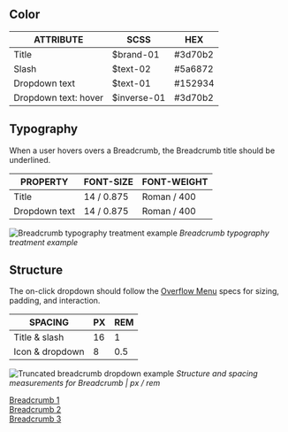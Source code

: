 ## Color

| ATTRIBUTE      | SCSS      | HEX      |
|----------  |----------|-----------|
| Title      | $brand-01| #3d70b2   |
| Slash      | $text-02 | #5a6872   |
| Dropdown text  | $text-01  | #152934   |
| Dropdown text: hover  | $inverse-01| #3d70b2   |

## Typography

When a user hovers overs a Breadcrumb, the Breadcrumb title should be underlined.

| PROPERTY | FONT-SIZE    | FONT-WEIGHT  |
|------------|-----------------|--------------|
| Title      | 14 / 0.875 | Roman / 400  |
| Dropdown text | 14 / 0.875 | Roman / 400  |

![Breadcrumb typography treatment example](images/breadcrumb-style-1.png)
_Breadcrumb typography treatment example_

## Structure

The on-click dropdown should follow the [Overflow Menu](/components/overflow-menu) specs for sizing, padding, and interaction.

| SPACING         | PX | REM |
|-----------------|----|-----|
| Title & slash   | 16 | 1   |
| Icon & dropdown | 8  | 0.5 |

![Truncated breadcrumb dropdown example](images/breadcrumb-style-2.png)
_Structure and spacing measurements for Breadcrumb | px / rem_

<div data-insert-component="InteractiveSpec">
  <div class="bx--breadcrumb" style="padding-bottom: 8px" data-spec-padding>
    <div class="bx--breadcrumb-item" id="one" data-spec-margin>
      <a href="#" class="bx--link">Breadcrumb 1</a>
    </div>
    <div class="bx--breadcrumb-item" id="two" data-spec-margin>
      <a href="#" class="bx--link">Breadcrumb 2</a>
    </div>
    <div class="bx--breadcrumb-item" id="three" data-spec-margin>
      <a href="#" class="bx--link">Breadcrumb 3</a>
    </div>
  </div>
</div>
